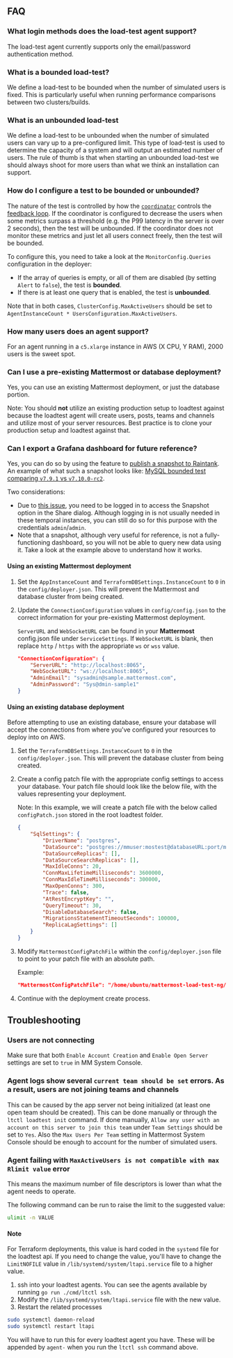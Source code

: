 ## FAQ

### What login methods does the load-test agent support?

The load-test agent currently supports only the email/password authentication method.

### What is a bounded load-test?

We define a load-test to be bounded when the number of simulated users is fixed.
This is particularly useful when running performance comparisons between two clusters/builds.

### What is an unbounded load-test

We define a load-test to be unbounded when the number of simulated users can vary up to a pre-configured limit.
This type of load-test is used to determine the capacity of a system and will output an estimated number of users.
The rule of thumb is that when starting an unbounded load-test we should always shoot for more users than what we think an installation can support.

### How do I configure a test to be bounded or unbounded?

The nature of the test is controlled by how the [`coordinator`](https://github.com/mattermost/mattermost-load-test-ng/blob/master/docs/coordinator.md) controls the [feedback loop](https://github.com/mattermost/mattermost-load-test-ng/blob/master/docs/coordinator.md#the-feedback-loop). If the coordinator is configured to decrease the users when some metrics surpass a threshold (e.g. the P99 latency in the server is over 2 seconds), then the test will be unbounded. If the coordinator does not monitor these metrics and just let all users connect freely, then the test will be bounded.

To configure this, you need to take a look at the `MonitorConfig.Queries` configuration in the deployer:
- If the array of queries is empty, or all of them are disabled (by setting `Alert` to `false`), the test is **bounded**.
- If there is at least one query that is enabled, the test is **unbounded**.

Note that in both cases, `ClusterConfig.MaxActiveUsers` should be set to `AgentInstanceCount * UsersConfiguration.MaxActiveUsers`.

### How many users does an agent support?

For an agent running in a `c5.xlarge` instance in AWS (X CPU, Y RAM), 2000 users is the sweet spot.

### Can I use a pre-existing Mattermost or database deployment?

Yes, you can use an existing Mattermost deployment, or just the database portion.

Note: You should **not** utilize an existing production setup to loadtest against because the loadtest agent will create users, posts, teams and channels and utilize most of your server resources. Best practice is to clone your production setup and loadtest against that.

### Can I export a Grafana dashboard for future reference?

Yes, you can do so by using the feature to [publish a snapshot to Raintank](https://grafana.com/docs/grafana/latest/dashboards/share-dashboards-panels/#publish-a-snapshot). An example of what such a snapshot looks like: [MySQL bounded test comparing `v7.9.1` vs `v7.10.0-rc2`](https://snapshots.raintank.io/dashboard/snapshot/h356ygrRZIUFWf5u5cctLjFavu97lFR2?orgId=2).

Two considerations:

- Due to [this issue](https://github.com/grafana/grafana/issues/32585), you need to be logged in to access the Snapshot option in the Share dialog. Although logging in is not usually needed in these temporal instances, you can still do so for this purpose with the credentials `admin`/`admin`.
- Note that a snapshot, although very useful for reference, is not a fully-functioning dashboard, so you will not be able to query new data using it. Take a look at the example above to understand how it works.

#### Using an existing Mattermost deployment

1. Set the `AppInstanceCount` and `TerraformDBSettings.InstanceCount` to `0` in the `config/deployer.json`. This will prevent the Mattermost and database cluster from being created.
2. Update the `ConnectionConfiguration` values in `config/config.json` to the correct information for your pre-existing Mattermost deployment.

    `ServerURL` and `WebSocketURL` can be found in your **Mattermost** config.json file under `ServiceSettings`. If `WebSocketURL` is blank, then replace `http` / `https` with the appropriate `ws` or `wss` value.

    ```json
    "ConnectionConfiguration": {
    	"ServerURL": "http://localhost:8065",
    	"WebSocketURL": "ws://localhost:8065",
    	"AdminEmail": "sysadmin@sample.mattermost.com",
    	"AdminPassword": "Sys@dmin-sample1"
    }
    ```

#### Using an existing database deployment

Before attempting to use an existing database, ensure your database will accept the connections from where you've configured your resources to deploy into on AWS.

1. Set the `TerraformDBSettings.InstanceCount` to `0` in the `config/deployer.json`. This will prevent the database cluster from being created.
2. Create a config patch file with the appropriate config settings to access your database. Your patch file should look like the below file, with the values representing your deployment.

    Note: In this example, we will create a patch file with the below called `configPatch.json` stored in the root loadtest folder.

    ```json
    {
        "SqlSettings": {
            "DriverName": "postgres",
            "DataSource": "postgres://mmuser:mostest@databaseURL:port/mattermost_test?sslmode=disable\u0026connect_timeout=10\u0026binary_parameters=yes",
            "DataSourceReplicas": [],
            "DataSourceSearchReplicas": [],
            "MaxIdleConns": 20,
            "ConnMaxLifetimeMilliseconds": 3600000,
            "ConnMaxIdleTimeMilliseconds": 300000,
            "MaxOpenConns": 300,
            "Trace": false,
            "AtRestEncryptKey": "",
            "QueryTimeout": 30,
            "DisableDatabaseSearch": false,
            "MigrationsStatementTimeoutSeconds": 100000,
            "ReplicaLagSettings": []
        }
    }
    ```

3. Modify `MattermostConfigPatchFile` within the `config/deployer.json` file to point to your patch file with an absolute path.

    Example:

    ```json
    "MattermostConfigPatchFile": "/home/ubuntu/mattermost-load-test-ng/configPatch.json",
    ```

4. Continue with the deployment create process.

## Troubleshooting

### Users are not connecting

Make sure that both `Enable Account Creation` and `Enable Open Server` settings are set to `true` in MM System Console.

### Agent logs show several `current team should be set` errors. As a result, users are not joining teams and channels

This can be caused by the app server not being initialized (at least one open team should be created). This can be done manually or through the `ltctl loadtest init` command.
If done manually, `Allow any user with an account on this server to join this team` under `Team Settings` should be set to `Yes`.
Also the `Max Users Per Team` setting in Mattermost System Console should be enough to account for the number of simulated users.

### Agent failing with `MaxActiveUsers is not compatible with max Rlimit value` error

This means the maximum number of file descriptors is lower than what the agent needs to operate. 

The following command can be run to raise the limit to the suggested value:

```sh
ulimit -n VALUE
```

#### Note
For Terraform deployments, this value is hard coded in the `systemd` file for the loadtest api. If you need to change the value, you'll have to change the `LimitNOFILE` value in `/lib/systemd/system/ltapi.service` file to a higher value.

1. ssh into your loadtest agents. You can see the agents available by running `go run ./cmd/ltctl ssh`.
2. Modify the `/lib/systemd/system/ltapi.service` file with the new value.
3. Restart the related processes

```bash
sudo systemctl daemon-reload
sudo systemctl restart ltapi
```

You will have to run this for every loadtest agent you have. These will be appended by `agent-` when you run the `ltctl ssh` command above. 



